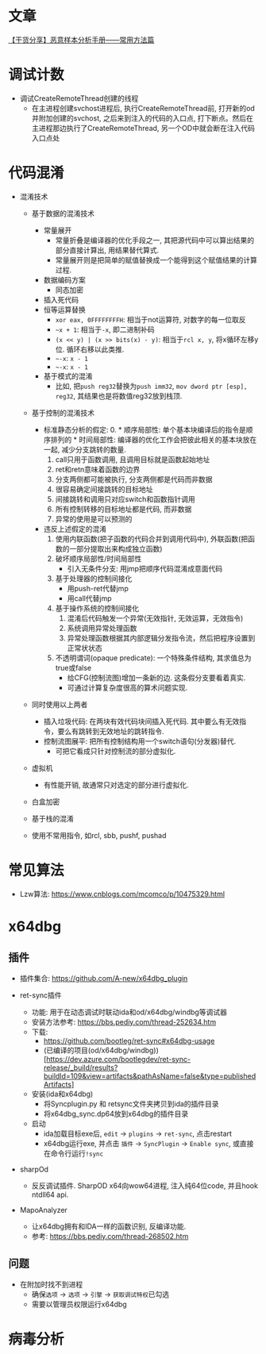 # 文章
[【干货分享】恶意样本分析手册——常用方法篇](https://bbs.huaweicloud.com/blogs/109534)

# 调试计数
* 调试CreateRemoteThread创建的线程
    * 在主进程创建svchost进程后, 执行CreateRemoteThread前, 打开新的od并附加创建的svchost, 之后来到注入的代码的入口点, 打下断点。然后在主进程那边执行了CreateRemoteThread, 另一个OD中就会断在注入代码入口点处

# 代码混淆
* 混淆技术
    * 基于数据的混淆技术
        * 常量展开
            * 常量折叠是编译器的优化手段之一, 其把源代码中可以算出结果的部分直接计算出, 用结果替代算式. 
            * 常量展开则是把简单的赋值替换成一个能得到这个赋值结果的计算过程. 
        * 数据编码方案
            * 同态加密
        * 插入死代码
        * 恒等运算替换
            * `xor eax, 0FFFFFFFFH`: 相当于not运算符, 对数字的每一位取反
            * `~x + 1`: 相当于`-x`, 即二进制补码
            * `(x << y) | (x >> bits(x) - y)`: 相当于`rcl x, y`, 将x循环左移y位. 循环右移以此类推. 
            * `~-x`: `x - 1`
            * `~-x`: `x - 1`
        * 基于模式的混淆
            * 比如, 把`push reg32`替换为`push imm32`, `mov dword ptr [esp], reg32`, 其结果也是将数值reg32放到栈顶. 
    * 基于控制的混淆技术
        * 标准静态分析的假定: 
            0. 
                * 顺序局部性: 单个基本块编译后的指令是顺序排列的
                * 时间局部性: 编译器的优化工作会把彼此相关的基本块放在一起, 减少分支跳转的数量. 
            1. call只用于函数调用, 且调用目标就是函数起始地址
            2. ret和retn意味着函数的边界
            3. 分支两侧都可能被执行, 分支两侧都是代码而非数据
            4. 很容易确定间接跳转的目标地址
            5. 间接跳转和调用只对应switch和函数指针调用
            6. 所有控制转移的目标地址都是代码, 而非数据
            7. 异常的使用是可以预测的
        * 违反上述假定的混淆
            1. 使用内联函数(把子函数的代码合并到调用代码中), 外联函数(把函数的一部分提取出来构成独立函数)
            2. 破坏顺序局部性/时间局部性
                * 引入无条件分支: 用jmp把顺序代码混淆成意面代码
            3. 基于处理器的控制间接化
                * 用push-ret代替jmp
                * 用call代替jmp
            4. 基于操作系统的控制间接化
                1. 混淆后代码触发一个异常(无效指针, 无效运算，无效指令)
                2. 系统调用异常处理函数
                3. 异常处理函数根据其内部逻辑分发指令流，然后把程序设置到正常状状态
            5. 不透明谓词(opaque predicate): 一个特殊条件结构, 其求值总为true或false
                * 给CFG(控制流图)增加一条新的边. 这条假分支要看着真实. 
                * 可通过计算复杂度很高的算术问题实现. 
    * 同时使用以上两者
        * 插入垃圾代码: 在两块有效代码块间插入死代码. 其中要么有无效指令，要么有跳转到无效地址的跳转指令. 
        * 控制流图展平: 把所有控制结构用一个switch语句(分发器)替代.
            * 可把它看成只针对控制流的部分虚拟化. 
    * 虚拟机
        * 有性能开销, 故通常只对选定的部分进行虚拟化. 
    * 白盒加密

    * 基于栈的混淆
    * 使用不常用指令, 如rcl, sbb, pushf, pushad

# 常见算法
* Lzw算法: https://www.cnblogs.com/mcomco/p/10475329.html


# x64dbg
## 插件
* 插件集合: https://github.com/A-new/x64dbg_plugin

* ret-sync插件
    * 功能: 用于在动态调试时联动ida和od/x64dbg/windbg等调试器
    * 安装方法参考: https://bbs.pediy.com/thread-252634.htm
    * 下载: 
        * https://github.com/bootleg/ret-sync#x64dbg-usage
        * (已编译的项目(od/x64dbg/windbg))[https://dev.azure.com/bootlegdev/ret-sync-release/_build/results?buildId=109&view=artifacts&pathAsName=false&type=publishedArtifacts]
    * 安装(ida和x64dbg)
        * 将Syncplugin.py 和 retsync文件夹拷贝到ida的插件目录
        * 将x64dbg_sync.dp64放到x64dbg的插件目录
    * 启动
        * ida加载目标exe后, `edit` -> `plugins` -> `ret-sync`, 点击restart
        * x64dbg运行exe, 并点击 `插件` -> `SyncPlugin` -> `Enable sync`, 或直接在命令行运行`!sync`

* sharpOd
    * 反反调试插件. SharpOD x64向wow64进程, 注入纯64位code, 并且hook ntdll64 api. 

* MapoAnalyzer
    * 让x64dbg拥有和IDA一样的函数识别, 反编译功能. 
    * 参考: https://bbs.pediy.com/thread-268502.htm

## 问题
* 在附加时找不到进程
    * 确保`选项` -> `选项` -> `引擎` -> `获取调试特权`已勾选
    * 需要以管理员权限运行x64dbg

# 病毒分析